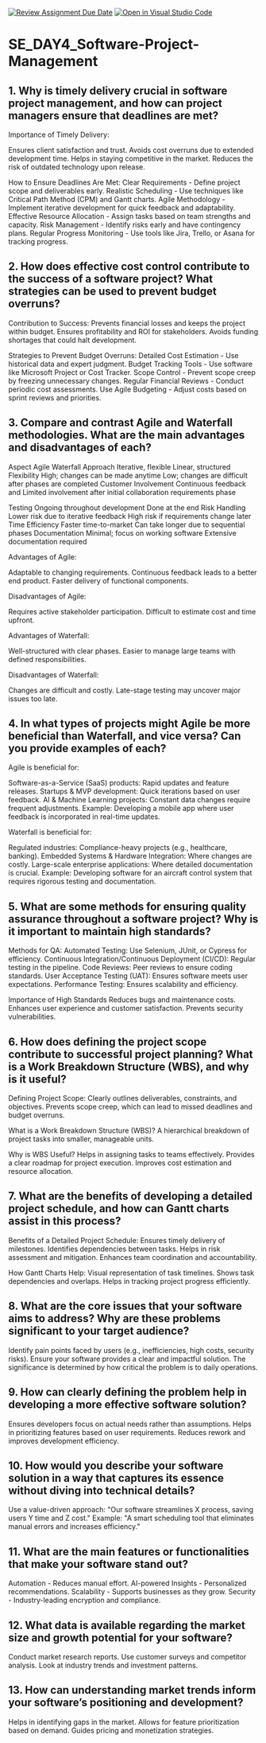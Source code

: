 [![Review Assignment Due Date](https://classroom.github.com/assets/deadline-readme-button-22041afd0340ce965d47ae6ef1cefeee28c7c493a6346c4f15d667ab976d596c.svg)](https://classroom.github.com/a/9pw6JKcu)
[![Open in Visual Studio Code](https://classroom.github.com/assets/open-in-vscode-2e0aaae1b6195c2367325f4f02e2d04e9abb55f0b24a779b69b11b9e10269abc.svg)](https://classroom.github.com/online_ide?assignment_repo_id=18496099&assignment_repo_type=AssignmentRepo)
# SE_DAY4_Software-Project-Management
## 1. Why is timely delivery crucial in software project management, and how can project managers ensure that deadlines are met?
Importance of Timely Delivery:

Ensures client satisfaction and trust.
Avoids cost overruns due to extended development time.
Helps in staying competitive in the market.
Reduces the risk of outdated technology upon release.

How to Ensure Deadlines Are Met:
Clear Requirements - Define project scope and deliverables early.
Realistic Scheduling - Use techniques like Critical Path Method (CPM) and Gantt charts.
Agile Methodology - Implement iterative development for quick feedback and adaptability.
Effective Resource Allocation - Assign tasks based on team strengths and capacity.
Risk Management - Identify risks early and have contingency plans.
Regular Progress Monitoring - Use tools like Jira, Trello, or Asana for tracking progress.

## 2. How does effective cost control contribute to the success of a software project? What strategies can be used to prevent budget overruns?

Contribution to Success:
Prevents financial losses and keeps the project within budget.
Ensures profitability and ROI for stakeholders.
Avoids funding shortages that could halt development.

Strategies to Prevent Budget Overruns:
Detailed Cost Estimation - Use historical data and expert judgment.
Budget Tracking Tools - Use software like Microsoft Project or Cost Tracker.
Scope Control - Prevent scope creep by freezing unnecessary changes.
Regular Financial Reviews - Conduct periodic cost assessments.
Use Agile Budgeting - Adjust costs based on sprint reviews and priorities.

## 3. Compare and contrast Agile and Waterfall methodologies. What are the main advantages and disadvantages of each?

Aspect	            Agile	                     Waterfall
Approach	         Iterative, flexible	   Linear, structured
Flexibility	       High; changes can be
                   made anytime	           Low; changes are difficult after phases 
                                           are completed
Customer 
Involvement       Continuous feedback and        Limited involvement after initial 
                  collaboration                        requirements phase
                               
Testing	        Ongoing throughout development	      Done at the end
Risk Handling	  Lower risk due to iterative feedback	 High risk if requirements 
                                                        change later
Time Efficiency	 Faster time-to-market	                 Can take longer due to 
                                                        sequential phases
Documentation	Minimal; focus on working software	       Extensive documentation 
                                                         required

Advantages of Agile:

Adaptable to changing requirements.
Continuous feedback leads to a better end product.
Faster delivery of functional components.

Disadvantages of Agile:

Requires active stakeholder participation.
Difficult to estimate cost and time upfront.

Advantages of Waterfall:

Well-structured with clear phases.
Easier to manage large teams with defined responsibilities.

Disadvantages of Waterfall:

Changes are difficult and costly.
Late-stage testing may uncover major issues too late.


## 4. In what types of projects might Agile be more beneficial than Waterfall, and vice versa? Can you provide examples of each?

Agile is beneficial for:

Software-as-a-Service (SaaS) products: Rapid updates and feature releases.
Startups & MVP development: Quick iterations based on user feedback.
AI & Machine Learning projects: Constant data changes require frequent adjustments.
Example: Developing a mobile app where user feedback is incorporated in real-time updates.

Waterfall is beneficial for:

Regulated industries: Compliance-heavy projects (e.g., healthcare, banking).
Embedded Systems & Hardware Integration: Where changes are costly.
Large-scale enterprise applications: Where detailed documentation is crucial.
Example: Developing software for an aircraft control system that requires rigorous testing and documentation.


## 5. What are some methods for ensuring quality assurance throughout a software project? Why is it important to maintain high standards?

Methods for QA:
Automated Testing: Use Selenium, JUnit, or Cypress for efficiency.
Continuous Integration/Continuous Deployment (CI/CD): Regular testing in the pipeline.
Code Reviews: Peer reviews to ensure coding standards.
User Acceptance Testing (UAT): Ensures software meets user expectations.
Performance Testing: Ensures scalability and efficiency.

Importance of High Standards
Reduces bugs and maintenance costs.
Enhances user experience and customer satisfaction.
Prevents security vulnerabilities.

## 6. How does defining the project scope contribute to successful project planning? What is a Work Breakdown Structure (WBS), and why is it useful?
Defining Project Scope:
Clearly outlines deliverables, constraints, and objectives.
Prevents scope creep, which can lead to missed deadlines and budget overruns.

What is a Work Breakdown Structure (WBS)?
A hierarchical breakdown of project tasks into smaller, manageable units.

Why is WBS Useful?
Helps in assigning tasks to teams effectively.
Provides a clear roadmap for project execution.
Improves cost estimation and resource allocation.

## 7. What are the benefits of developing a detailed project schedule, and how can Gantt charts assist in this process?

Benefits of a Detailed Project Schedule:
Ensures timely delivery of milestones.
Identifies dependencies between tasks.
Helps in risk assessment and mitigation.
Enhances team coordination and accountability.

How Gantt Charts Help:
Visual representation of task timelines.
Shows task dependencies and overlaps.
Helps in tracking project progress efficiently.

## 8. What are the core issues that your software aims to address? Why are these problems significant to your target audience?
Identify pain points faced by users (e.g., inefficiencies, high costs, security risks).
Ensure your software provides a clear and impactful solution.
The significance is determined by how critical the problem is to daily operations.
## 9. How can clearly defining the problem help in developing a more effective software solution?
Ensures developers focus on actual needs rather than assumptions.
Helps in prioritizing features based on user requirements.
Reduces rework and improves development efficiency.

## 10. How would you describe your software solution in a way that captures its essence without diving into technical details?
Use a value-driven approach: "Our software streamlines X process, saving users Y time and Z cost."
Example: "A smart scheduling tool that eliminates manual errors and increases efficiency."

## 11. What are the main features or functionalities that make your software stand out?
Automation - Reduces manual effort.
AI-powered Insights - Personalized recommendations.
Scalability - Supports businesses as they grow.
Security - Industry-leading encryption and compliance.
## 12. What data is available regarding the market size and growth potential for your software?
Conduct market research reports.
Use customer surveys and competitor analysis.
Look at industry trends and investment patterns.
## 13. How can understanding market trends inform your software’s positioning and development?
Helps in identifying gaps in the market.
Allows for feature prioritization based on demand.
Guides pricing and monetization strategies.
